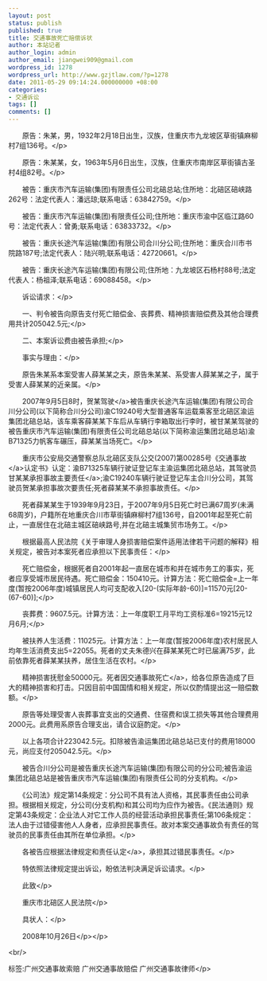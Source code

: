 ```yaml
---
layout: post
status: publish
published: true
title: 交通事故死亡赔偿诉状
author: 本站记者
author_login: admin
author_email: jiangwei909@gmail.com
wordpress_id: 1278
wordpress_url: http://www.gzjtlaw.com/?p=1278
date: 2011-05-29 09:14:24.000000000 +08:00
categories:
- 交通诉讼
tags: []
comments: []
---
```

<p><p>　　原告：朱某，男，1932年2月18日出生，汉族，住重庆市九龙坡区草街镇麻柳村7组136号。<&#47;p><p>　　原告：朱某某，女，1963年5月6日出生，汉族，住重庆市南岸区草街镇古圣村4组82号。<&#47;p><p>　　被告：重庆市汽车运输(集团)有限责任公司北碚总站;住所地：北碚区碚峡路262号：法定代表人：潘远琼;联系电话：63842759。<&#47;p><p>　　被告：重庆市汽车运输(集团)有限责任公司;住所地：重庆市渝中区临江路60号：法定代表人：曾勇;联系电话：63833732。<&#47;p><p>　　被告：重庆长途汽车运输(集团)有限公司合川分公司;住所地：重庆合川市书院路187号;法定代表人：陆兴明;联系电话：42720661。<&#47;p><p>　　被告：重庆长途汽车运输(集团)有限公司;住所地：九龙坡区石杨村88号;法定代表人：杨祖泽;联系电话：69088458。<&#47;p><p>　　诉讼请求：<&#47;p><p>　　一、判令被告向原告支付死亡赔偿金、丧葬费、精神损害赔偿费及其他合理费用共计205042.5元;<&#47;p><p>　　二、本案诉讼费由被告承担;<&#47;p><p>　　事实与理由：<&#47;p><p>　　原告朱某系本案受害人薛某某之夫，原告朱某某、系受害人薛某某之子，属于受害人薛某某的近亲属。<&#47;p><p>　　2007年9月5日8时，贺某<a>驾驶<&#47;a>被告重庆长途汽车运输(集团)有限公司合川分公司(以下简称合川分公司)渝C19240号大型普通客车运载乘客至北碚区渝运集团北碚总站，该车乘客薛某某下车后从车辆行李箱取出行李时，被甘某某驾驶的被告重庆市汽车运输(集团)有限责任公司北碚总站(以下简称渝运集团北碚总站)渝B71325力帆客车碾压，薛某某当场死亡。<&#47;p><p>　　重庆市公安局交通警察总队北碚区支队公交(2007)第00285号《<a>交通事故<&#47;a>认定书》认定：渝B71325车辆行驶证登记车主渝运集团北碚总站，其驾驶员甘某某承担事故<a>主要责任<&#47;a>;渝C19240车辆行驶证登记车主合川分公司，其驾驶员贺某承担事故次要责任;死者薛某某不承担事故责任。<&#47;p><p>　　死者薛某某生于1939年9月23日，于2007年9月5日死亡时已满67周岁(未满68周岁)，户籍所在地重庆合川市草街镇麻柳村7组136号，自2001年起至死亡前止，一直居住在北碚主城区碚峡路号,并在北碚主城集贸市场务工。<&#47;p><p>　　根据最高人民法院《关于审理人身损害赔偿案件适用法律若干问题的解释》相关规定，被告对本案死者应承担以下民事责任：<&#47;p><p>　　死亡赔偿金，根据死者自2001年起一直居在城市和并在城市务工的事实，死者应享受城市居民待遇。死亡赔偿金：150410元。计算方法：死亡赔偿金=上一年度(暂按2006年度)城镇居民人均可支配收入[20-(实际年龄-60)]=11570元[20-(67-60)];<&#47;p><p>　　丧葬费：9607.5元。计算方法：上一年度职工月平均工资标准6=19215元12月6月;<&#47;p><p>　　被扶养人生活费：11025元。计算方法：上一年度(暂按2006年度)农村居民人均年生活消费支出5=22055。死者的丈夫朱德兴在薛某某死亡时已届满75岁，此前依靠死者薛某某扶养，居住生活在农村。<&#47;p><p>　　精神损害抚慰金50000元。死者因<a>交通事故死亡<&#47;a>，给各位原告造成了巨大的精神损害和打击。只因目前中国国情和相关规定，所以仅酌情提出这一赔偿数额。<&#47;p><p>　　原告等处理受害人丧葬事宜支出的交通费、住宿费和误工损失等其他合理费用2000元。此费用系原告合理支出，请合议庭酌定。<&#47;p><p>　　以上各项合计223042.5元。扣除被告渝运集团北碚总站已支付的费用18000元，尚应支付205042.5元。<&#47;p><p>　　被告合川分公司是被告重庆长途汽车运输(集团)有限公司的分公司;被告渝运集团北碚总站是被告重庆市汽车运输(集团)有限责任公司的分支机构。<&#47;p><p>　　《公司法》规定第14条规定：分公司不具有法人资格，其民事责任由公司承担。根据相关规定，分公司(分支机构)和其公司均为应作为被告。《民法通则》规定第43条规定：企业法人对它工作人员的经营活动承担民事责任;第106条规定：法人由于过错侵害他人人身者，应承担民事责任。故对本案交通事故负有责任的驾驶员的民事责任由其所在单位承担。<&#47;p><p>　　各被告应根据法律规定和<a>责任认定<&#47;a>，承担其过错民事责任。<&#47;p><p>　　特依照法律规定提出诉讼，盼依法判决满足诉讼请求。<&#47;p><p>　　此致<&#47;p><p>　　重庆市北碚区人民法院<&#47;p><p>　　具状人：<&#47;p><p>　　2008年10月26日<&#47;p><&#47;p><br&#47;><p>标签:广州交通事故索赔 广州交通事故赔偿 广州交通事故律师<&#47;p>
